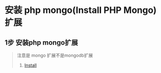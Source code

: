 安装 php mongo(Install PHP Mongo)扩展
=========================

1步 安装php mongo扩展
-------------------------
> 注意是 mongo 扩展不是mongodb扩展
> 1. [Install](http://php.net/manual/zh/mongo.installation.php)

